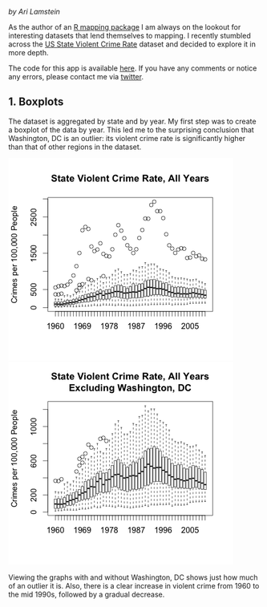 *by Ari Lamstein*

As the author of an [R mapping package](https://github.com/arilamstein/choroplethr) I am always on the lookout for interesting datasets that lend themselves to mapping. I recently stumbled across the [US State Violent Crime Rate](https://www.quandl.com/data/FBI_UCR/USCRIME_TYPE_VIOLENTCRIMERATE-U-S-Crimes-by-crime-Violent-Crime-Rate) dataset and decided to explore it in more depth.

The code for this app is available [here](https://github.com/arilamstein/state-crime-analysis). If you have any comments or notice any errors, please contact me via [twitter](https://twitter.com/AriLamstein).

## 1. Boxplots

The dataset is aggregated by state and by year. My first step was to create a boxplot of the data by year. This led me to the surprising conclusion that Washington, DC is an outlier: its violent crime rate is significantly higher than that of other regions in the dataset.

![](boxplot-all.png)
![](boxplot-all-no-dc.png)

Viewing the graphs with and without Washington, DC shows just how much of an outlier it is. Also, there is a clear increase in violent crime from 1960 to the mid 1990s, followed by a gradual decrease.
